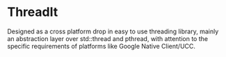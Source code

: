 # ThreadIt
Designed as a cross platform drop in easy to use threading library, mainly an abstraction layer over std::thread and pthread, with attention to the specific requirements  of platforms like Google Native Client/UCC.
